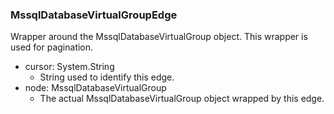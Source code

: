 ### MssqlDatabaseVirtualGroupEdge
Wrapper around the MssqlDatabaseVirtualGroup object. This wrapper is used for pagination.

- cursor: System.String
  - String used to identify this edge.
- node: MssqlDatabaseVirtualGroup
  - The actual MssqlDatabaseVirtualGroup object wrapped by this edge.
